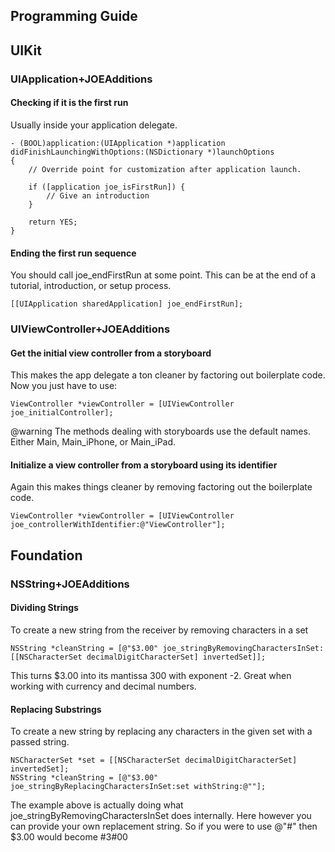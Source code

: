 Programming Guide
-----------------

UIKit
-----

### UIApplication+JOEAdditions

#### Checking if it is the first run

Usually inside your application delegate.

```
- (BOOL)application:(UIApplication *)application didFinishLaunchingWithOptions:(NSDictionary *)launchOptions
{
    // Override point for customization after application launch.
    
    if ([application joe_isFirstRun]) {
        // Give an introduction
    }

    return YES;
}
```

#### Ending the first run sequence

You should call joe_endFirstRun at some point. This can be at the end of a tutorial, introduction, or setup process.

```
[[UIApplication sharedApplication] joe_endFirstRun];
```


### UIViewController+JOEAdditions

#### Get the initial view controller from a storyboard

This makes the app delegate a ton cleaner by factoring out boilerplate code.
Now you just have to use:

```
ViewController *viewController = [UIViewController joe_initialController];
```

@warning The methods dealing with storyboards use the default names. Either Main, Main_iPhone, or Main_iPad.

#### Initialize a view controller from a storyboard using its identifier

Again this makes things cleaner by removing factoring out the boilerplate code.

```
ViewController *viewController = [UIViewController joe_controllerWithIdentifier:@"ViewController"];
```


Foundation
----------

### NSString+JOEAdditions

#### Dividing Strings

To create a new string from the receiver by removing characters in a set

```
NSString *cleanString = [@"$3.00" joe_stringByRemovingCharactersInSet:[[NSCharacterSet decimalDigitCharacterSet] invertedSet]];
```

This turns $3.00 into its mantissa 300 with exponent -2. Great when working with currency and decimal numbers.

#### Replacing Substrings

To create a new string by replacing any characters in the given set with a passed string.

```
NSCharacterSet *set = [[NSCharacterSet decimalDigitCharacterSet] invertedSet];
NSString *cleanString = [@"$3.00" joe_stringByReplacingCharactersInSet:set withString:@""];
```

The example above is actually doing what joe_stringByRemovingCharactersInSet does internally. Here however you can provide your own replacement string. So if you were to use @"#" then $3.00 would become #3#00
